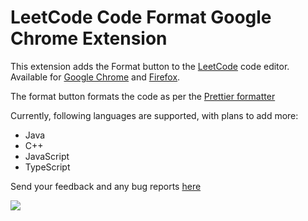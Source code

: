 # LeetCode Code Format Google Chrome Extension

This extension adds the Format button to the [LeetCode](https://leetcode.com/) code editor. Available for [Google Chrome](https://chrome.google.com/webstore/detail/leetcode-format/imogghebhifnnlgogigikjecilkicfpp) and [Firefox](https://addons.mozilla.org/en-US/firefox/addon/leetcode-format/).


The format button formats the code as per the [Prettier
formatter](https://prettier.io/)

Currently, following languages are supported, with plans to add more:
* Java
* C++
* JavaScript
* TypeScript

Send your feedback and any bug reports [here](https://github.com/madhur/leetcode-format-chrome-extension/issues)

<img src="./images/format-demo.gif">


